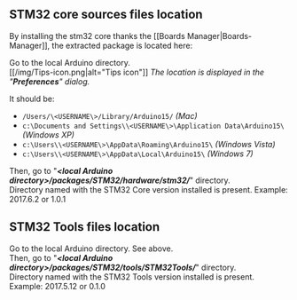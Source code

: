 
## STM32 core sources files location

By installing the stm32 core thanks the [[Boards Manager|Boards-Manager]], the extracted package is located here:

Go to the local Arduino directory.<br>
[[/img/Tips-icon.png|alt="Tips icon"]] _The location is displayed in the "**Preferences**" dialog._<br>

It should be:

* `/Users/\<USERNAME\>/Library/Arduino15/` _(Mac)_
* `c:\Documents and Settings\\<USERNAME\>\Application Data\Arduino15\` _(Windows XP)_
* `c:\Users\\<USERNAME\>\AppData\Roaming\Arduino15\` _(Windows Vista)_
* `c:\Users\\<USERNAME\>\AppData\Local\Arduino15\` _(Windows 7)_

Then, go to "**_\<local Arduino directory\>/packages/STM32/hardware/stm32/_**" directory.<br>
Directory named with the STM32 Core version installed is present. Example: 2017.6.2 or 1.0.1

## STM32 Tools files location

Go to the local Arduino directory. See above.<br>
Then, go to "**_\<local Arduino directory\>/packages/STM32/tools/STM32Tools/_**" directory.<br>
Directory named with the STM32 Tools version installed is present. Example: 2017.5.12 or 0.1.0


